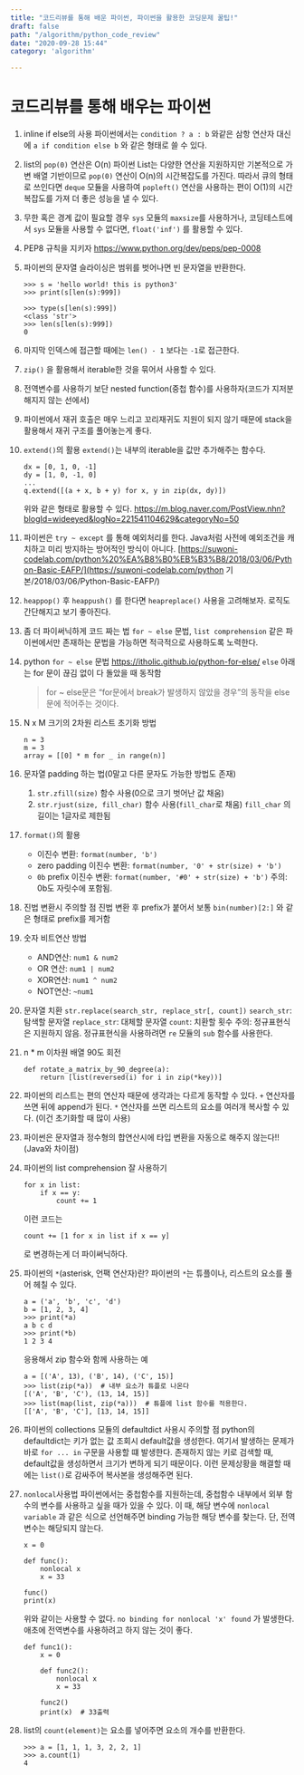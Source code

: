 ```yaml
---
title: "코드리뷰를 통해 배운 파이썬, 파이썬을 활용한 코딩문제 꿀팁!"
draft: false
path: "/algorithm/python_code_review"
date: "2020-09-28 15:44"
category: 'algorithm'

---
```




# 코드리뷰를 통해 배우는 파이썬

1. inline if else의 사용
   파이썬에서는 `condition ? a : b` 와같은 삼항 연산자 대신에 `a if condition else b` 와 같은 형태로 쓸 수 있다.

2. list의 `pop(0)` 연산은 O(n)
   파이썬 List는 다양한 연산을 지원하지만 기본적으로 가변 배열 기반이므로 `pop(0)` 연산이 O(n)의 시간복잡도를 가진다.
   따라서 큐의 형태로 쓰인다면 `deque` 모듈을 사용하여 `popleft()` 연산을 사용하는 편이 O(1)의 시간복잡도를 가져 더 좋은 성능을 낼 수 있다.

3. 무한 혹은 경계 값이 필요할 경우
   `sys` 모듈의 `maxsize`를 사용하거나, 코딩테스트에서 `sys` 모듈을 사용할 수 없다면, `float('inf')` 를 활용할 수 있다.

4. PEP8 규칙을 지키자
   https://www.python.org/dev/peps/pep-0008

5. 파이썬의 문자열 슬라이싱은 범위를 벗어나면 빈 문자열을 반환한다.

   ```
   >>> s = 'hello world! this is python3'
   >>> print(s[len(s):999])
   
   >>> type(s[len(s):999])
   <class 'str'>
   >>> len(s[len(s):999])
   0
   ```

6. 마지막 인덱스에 접근할 때에는 `len() - 1` 보다는 `-1`로 접근한다.

7. `zip()` 을 활용해서 iterable한 것을 묶어서 사용할 수 있다.

8. 전역변수를 사용하기 보단 nested function(중첩 함수)를 사용하자(코드가 지저분해지지 않는 선에서)

9. 파이썬에서 재귀 호출은 매우 느리고 꼬리재귀도 지원이 되지 않기 때문에 stack을 활용해서 재귀 구조를 풀어놓는게 좋다.

10. `extend()`의 활용
    `extend()`는 내부의 iterable을 값만 추가해주는 함수다.

    ```
    dx = [0, 1, 0, -1]
    dy = [1, 0, -1, 0]
    ...
    q.extend([(a + x, b + y) for x, y in zip(dx, dy)])
    ```

    위와 같은 형태로 활용할 수 있다. https://m.blog.naver.com/PostView.nhn?blogId=wideeyed&logNo=221541104629&categoryNo=50

11. 파이썬은 `try ~ except` 를 통해 예외처리를 한다.
    Java처럼 사전에 예외조건을 캐치하고 미리 방지하는 방어적인 방식이 아니다. [https://suwoni-codelab.com/python%20%EA%B8%B0%EB%B3%B8/2018/03/06/Python-Basic-EAFP/](https://suwoni-codelab.com/python 기본/2018/03/06/Python-Basic-EAFP/)

12. `heappop()` 후 `heappush()` 를 한다면 `heapreplace()` 사용을 고려해보자.
    로직도 간단해지고 보기 좋아진다.

13. 좀 더 파이써닉하게 코드 짜는 법
    `for ~ else` 문법, `list comprehension` 같은 파이썬에서만 존재하는 문법을 가능하면 적극적으로 사용하도록 노력한다.

14. python `for ~ else` 문법
    https://itholic.github.io/python-for-else/
    `else` 아래는 for 문이 끊김 없이 다 돌았을 때 동작함

    > for ~ else문은 “for문에서 break가 발생하지 않았을 경우”의 동작을 else문에 적어주는 것이다.

15. N x M 크기의 2차원 리스트 초기화 방법

    ```
    n = 3
    m = 3
    array = [[0] * m for _ in range(n)]
    ```

16. 문자열 padding 하는 법(0말고 다른 문자도 가능한 방법도 존재)

    1. `str.zfill(size)` 함수 사용(0으로 크기 벗어난 값 채움)
    2. `str.rjust(size, fill_char)` 함수 사용(`fill_char`로 채움) `fill_char` 의 길이는 1글자로 제한됨

17. `format()`의 활용

    - 이진수 변환: `format(number, 'b')`
    - zero padding 이진수 변환: `format(number, '0' + str(size) + 'b')`
    - `0b` prefix 이진수 변환: `format(number, '#0' + str(size) + 'b')` 주의: 0b도 자릿수에 포함됨.

18. 진법 변환시 주의할 점
    진법 변환 후 prefix가 붙어서 보통 `bin(number)[2:]` 와 같은 형태로 prefix를 제거함

19. 숫자 비트연산 방법

    - AND연산: `num1 & num2`
    - OR 연산: `num1 | num2`
    - XOR연산: `num1 ^ num2`
    - NOT연산: `~num1`

20. 문자열 치환
    `str.replace(search_str, replace_str[, count])` `search_str`: 탐색할 문자열
    `replace_str`: 대체할 문자열
    `count`: 치환할 횟수
    주의: 정규표현식은 지원하지 않음. 정규표현식을 사용하려면 `re` 모듈의 `sub` 함수를 사용한다.

21. n * m 이차원 배열 90도 회전

    ```
    def rotate_a_matrix_by_90_degree(a):
        return [list(reversed(i) for i in zip(*key))]
    ```

22. 파이썬의 리스트는 편의 연산자 때문에 생각과는 다르게 동작할 수 있다.
    `+` 연산자를 쓰면 뒤에 append가 된다.
    `*` 연산자를 쓰면 리스트의 요소를 여러개 복사할 수 있다. (이건 초기화할 때 많이 사용)

23. 파이썬은 문자열과 정수형의 합연산시에 타입 변환을 자동으로 해주지 않는다!! (Java와 차이점)

24. 파이썬의 list comprehension 잘 사용하기

    ```
    for x in list:
        if x == y:
            count += 1
    ```

    이런 코드는

    ```
    count += [1 for x in list if x == y]
    ```

    로 변경하는게 더 파이써닉하다.

25. 파이썬의 `*`(asterisk, 언팩 연산자)란?
    파이썬의 `*`는 튜플이나, 리스트의 요소를 풀어 헤칠 수 있다.

    ```
    a = ('a', 'b', 'c', 'd')
    b = [1, 2, 3, 4]
    >>> print(*a)
    a b c d
    >>> print(*b)
    1 2 3 4
    ```

    응용해서 zip 함수와 함께 사용하는 예

    ```
    a = [('A', 13), ('B', 14), ('C', 15)]
    >>> list(zip(*a))  # 내부 요소가 튜플로 나온다
    [('A', 'B', 'C'), (13, 14, 15)]
    >>> list(map(list, zip(*a)))  # 튜플에 list 함수를 적용한다.
    [['A', 'B', 'C'], [13, 14, 15]]
    ```

26. 파이썬의 collections 모듈의 defaultdict 사용시 주의할 점
    python의 defaultdict는 키가 없는 값 조회시 default값을 생성한다.
    여기서 발생하는 문제가 바로 `for ... in` 구문을 사용할 떄 발생한다.
    존재하지 않는 키로 검색할 때, default값을 생성하면서 크기가 변하게 되기 때문이다.
    이런 문제상황을 해결할 때에는 `list()`로 감싸주어 복사본을 생성해주면 된다.

27. `nonlocal`사용법
    파이썬에서는 중첩함수를 지원하는데, 중첩함수 내부에서 외부 함수의 변수를 사용하고 싶을 때가 있을 수 있다.
    이 때, 해당 변수에 `nonlocal variable` 과 같은 식으로 선언해주면 binding 가능한 해당 변수를 찾는다.
    단, 전역 변수는 해당되지 않는다.

    ```
    x = 0
    
    def func():
        nonlocal x
        x = 33
    
    func()
    print(x)
    ```

    위와 같이는 사용할 수 없다. `no binding for nonlocal 'x' found` 가 발생한다.
    애초에 전역변수를 사용하려고 하지 않는 것이 좋다.

    ```
    def func1():
        x = 0
    
        def func2():
            nonlocal x
            x = 33
    
        func2()
        print(x)  # 33출력
    ```

28. list의 `count(element)`는 요소를 넣어주면 요소의 개수를 반환한다.

    ```
    >>> a = [1, 1, 1, 3, 2, 2, 1]
    >>> a.count(1)
    4
    ```